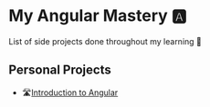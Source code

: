 # My Angular Mastery 🅰️
List of side projects done throughout my learning 🌱

## Personal Projects
- 🛣️[Introduction to Angular](https://github.com/barcellos-pedro/introduction-to-angular)
